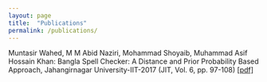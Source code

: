 ```yaml
---
layout: page
title:  "Publications"
permalink: /publications/
---
```


Muntasir Wahed, M M Abid Naziri, Mohammad Shoyaib, Muhammad Asif Hossain Khan: Bangla Spell Checker: A Distance and Prior Probability Based Approach, Jahangirnagar University-IIT-2017 (JIT, Vol. 6, pp. 97-108) [[pdf]](http://www.juniv.edu/journal/9342/file)
